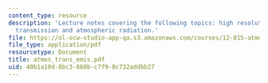 ```yaml
---
content_type: resource
description: 'Lecture notes covering the following topics: high resolution atmospheric
  transmission and atmospheric radiation.'
file: https://ol-ocw-studio-app-qa.s3.amazonaws.com/courses/12-815-atmospheric-radiation-fall-2006/40b1a10d8bc3860bc7f98c732addbb27_atmos_trans_emis.pdf
file_type: application/pdf
resourcetype: Document
title: atmos_trans_emis.pdf
uid: 40b1a10d-8bc3-860b-c7f9-8c732addbb27
---
```

